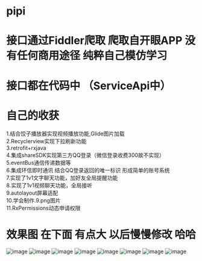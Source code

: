 # pipi
# 接口通过Fiddler爬取 爬取自开眼APP 没有任何商用途径 纯粹自己模仿学习
# 接口都在代码中 （ServiceApi中）

# 自己的收获
  1.结合饺子播放器实现视频播放功能,Glide图片加载  
  2.Recyclerview实现下拉刷新功能  
  3.retrofit+rxjava  
  4.集成shareSDK实现第三方QQ登录（微信登录收费300故不实现）  
  5.eventBus通信传递数据等  
  6.集成环信即时通讯 结合QQ登录返回的唯一标识 形成简单的账号系统  
  7.实现了1v1文字聊天功能，加好友全局提醒功能  
  8.实现了1v1视频聊天功能，全局接听  
  9.autolayout屏幕适配  
  10.学会制作.9.png图片  
  11.RxPermissions动态申请权限  
# 效果图 在下面 有点大 以后慢慢修改 哈哈
 ![image](https://github.com/hao896259037/pipi/blob/master/app/src/main/res/show/1.jpg)
 ![image](https://github.com/hao896259037/pipi/blob/master/app/src/main/res/show/2.jpg)
 ![image](https://github.com/hao896259037/pipi/blob/master/app/src/main/res/show/3.jpg)
 ![image](https://github.com/hao896259037/pipi/blob/master/app/src/main/res/show/4.jpg)
 ![image](https://github.com/hao896259037/pipi/blob/master/app/src/main/res/show/5.jpg)
 ![image](https://github.com/hao896259037/pipi/blob/master/app/src/main/res/show/6.jpg)
 ![image](https://github.com/hao896259037/pipi/blob/master/app/src/main/res/show/7.jpg)
 ![image](https://github.com/hao896259037/pipi/blob/master/app/src/main/res/show/8.jpg)
